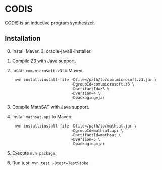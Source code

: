 # CODIS

CODIS is an inductive program synthesizer.

## Installation

0. Install Maven 3, oracle-java8-installer. 
1. Compile Z3 with Java support.
2. Install `com.microsoft.z3` to Maven:

        mvn install:install-file -Dfile=/path/to/com.microsoft.z3.jar \
                                 -DgroupId=com.microsoft.z3 \
                                 -DartifactId=z3 \
                                 -Dversion=4 \
                                 -Dpackaging=jar
3. Compile MathSAT with Java support.
4. Install `mathsat.api` to Maven:

        mvn install:install-file -Dfile=/path/to/mathsat.jar \
                                 -DgroupId=mathsat.api \
                                 -DartifactId=mathsat \
                                 -Dversion=5 \
                                 -Dpackaging=jar
5. Execute `mvn package`.
6. Run test: `mvn test -Dtest=TestStoke`
